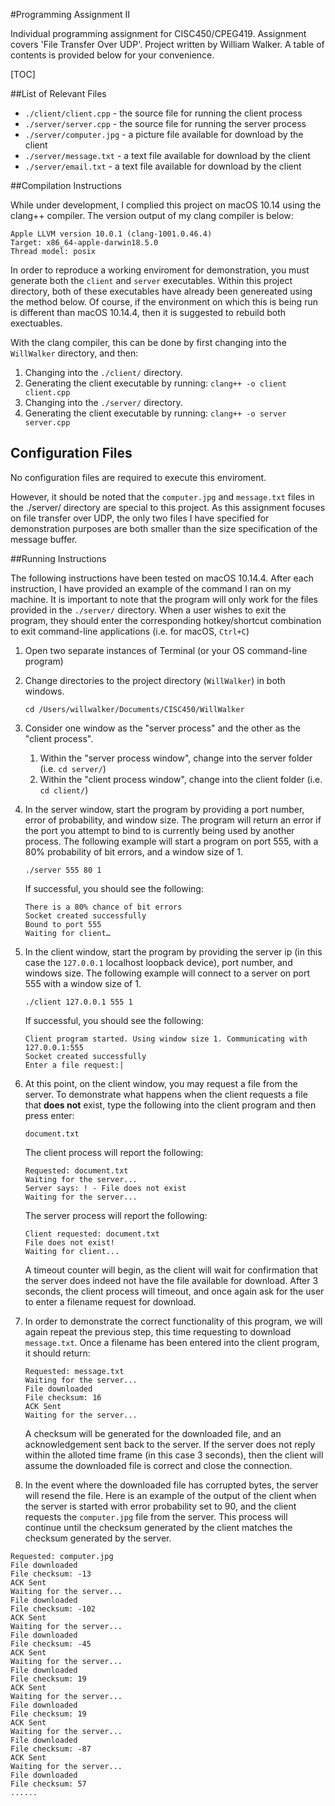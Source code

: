 #Programming Assignment II

Individual programming assignment for CISC450/CPEG419. Assignment covers 'File Transfer Over UDP'. Project written by William Walker.  A table of contents is provided below for your convenience.

[TOC]

##List of Relevant Files

- `./client/client.cpp` - the source file for running the client process
- `./server/server.cpp` - the source file for running the server process
- `./server/computer.jpg` - a picture file available for download by the client
- `./server/message.txt` - a text file available for download by the client
- `./server/email.txt` - a text file available for download by the client

##Compilation Instructions

While under development, I complied this project on macOS 10.14 using the clang++ compiler. The version output of my clang compiler is below: 

```
Apple LLVM version 10.0.1 (clang-1001.0.46.4)
Target: x86_64-apple-darwin18.5.0
Thread model: posix
```

In order to reproduce a working enviroment for demonstration, you must generate both the `client` and `server` executables. Within this project directory, both of these executables have already been genereated using the method below. Of course, if the environment on which this is being run is different than macOS 10.14.4, then it is suggested to rebuild both exectuables. 

With the clang compiler, this can be done by first changing into the `WillWalker` directory, and then: 

1. Changing into the `./client/` directory.
2. Generating the client executable by running: `clang++ -o client client.cpp` 
3. Changing into the `./server/` directory.
4. Generating the client executable by running: `clang++ -o server server.cpp`

## Configuration Files

No configuration files are required to execute this enviroment. 

However, it should be noted that the `computer.jpg` and `message.txt` files in the ./server/ directory are special to this project. As this assignment focuses on file transfer over UDP, the only two files I have specified for demonstration purposes are both smaller than the size specification of the message buffer.

##Running Instructions

The following instructions have been tested on macOS 10.14.4. After each instruction, I have provided an example of the command I ran on my machine. It is important to note that the program will only work for the files provided in the `./server/` directory. When a user wishes to exit the program, they should enter the corresponding hotkey/shortcut combination to exit command-line applications (i.e. for macOS, `Ctrl+C`)

1. Open two separate instances of Terminal (or your OS command-line program)

2. Change directories to the project directory (`WillWalker`) in both windows. 

   ```
   cd /Users/willwalker/Documents/CISC450/WillWalker
   ```

3. Consider one window as the "server process" and the other as the "client process". 

   1. Within the "server process window", change into the server folder (i.e. `cd server/`)
   2. Within the "client process window", change into the client folder (i.e. `cd client/`)

4. In the server window, start the program by providing a port number, error of probability, and window size. The program will return an error if the port you attempt to bind to is currently being used by another process. The following example will start a program on port 555, with a 80% probability of bit errors, and a window size of 1.

   `./server 555 80 1`

   If successful, you should see the following: 

   ```
   There is a 80% chance of bit errors
   Socket created successfully
   Bound to port 555
   Waiting for client…
   ```

5. In the client window, start the program by providing the server ip (in this case the `127.0.0.1` localhost loopback device), port number, and windows size. The following example will connect to a server on port 555 with a window size of 1.

   ```
   ./client 127.0.0.1 555 1
   ```

   If successful, you should see the following: 

   ```
   Client program started. Using window size 1. Communicating with 127.0.0.1:555
   Socket created successfully
   Enter a file request:|
   ```

6. At this point, on the client window, you may request a file from the server. To demonstrate what happens when the client requests a file that **does not** exist, type the following into the client program and then press enter: 

   `document.txt`

   The client process will report the following:

   ```
   Requested: document.txt
   Waiting for the server...
   Server says: ! - File does not exist
   Waiting for the server...
   ```

   The server process will report the following:

   ```
   Client requested: document.txt
   File does not exist!
   Waiting for client...
   ```

   A timeout counter will begin, as the client will wait for confirmation that the server does indeed not have the file available for download.  After 3 seconds, the client process will timeout, and once again ask for the user to enter a filename request for download.

7. In order to demonstrate the correct functionality of this program, we will again repeat the previous step, this time requesting to download `message.txt`.  Once a filename has been entered into the client program, it should return:

   ```
   Requested: message.txt
   Waiting for the server...
   File downloaded
   File checksum: 16
   ACK Sent
   Waiting for the server...
   ```

   A checksum will be generated for the downloaded file, and an acknowledgement sent back to the server.  If the server does not reply within the alloted time frame (in this case 3 seconds), then the client will assume the downloaded file is correct and close the connection.

8. In the event where the downloaded file has corrupted bytes, the server will resend the file.  Here is an example of the output of the client when the server is started with error probability set to 90, and the client requests the `computer.jpg` file from the server. This process will continue until the checksum generated by the client matches the checksum generated by the server.

  ```
  Requested: computer.jpg
  File downloaded
  File checksum: -13
  ACK Sent
  Waiting for the server...
  File downloaded
  File checksum: -102
  ACK Sent
  Waiting for the server...
  File downloaded
  File checksum: -45
  ACK Sent
  Waiting for the server...
  File downloaded
  File checksum: 19
  ACK Sent
  Waiting for the server...
  File downloaded
  File checksum: 19
  ACK Sent
  Waiting for the server...
  File downloaded
  File checksum: -87
  ACK Sent
  Waiting for the server...
  File downloaded
  File checksum: 57
  ......
  ```